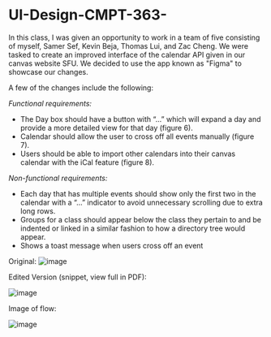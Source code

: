 # UI-Design-CMPT-363-

  In this class, I was given an opportunity to work in a team of five consisting of myself, Samer Sef, Kevin Beja, Thomas Lui, and Zac Cheng. We were tasked to create an improved interface of the calendar API given in our canvas website SFU. We decided to use the app known as "Figma" to showcase our changes. 
  
  A few of the changes include the following:
  
  *Functional requirements:* 
  - The Day box should have a button with “...” which will expand a day and provide a more detailed view for that day (figure 6). 
  - Calendar should allow the user to cross off all events manually (figure 7).
  - Users should be able to import other calendars into their canvas calendar with the iCal feature (figure 8).

  *Non-functional requirements:*
  - Each day that has multiple events should show only the first two in the calendar with a “...” indicator to avoid unnecessary scrolling due to extra long rows. 
  - Groups for a class should appear below the class they pertain to and be   indented or linked in a similar fashion to how a directory tree would appear. 
  - Shows a toast message when users cross off an event


  
  Original:
  ![image](https://user-images.githubusercontent.com/79422601/135359212-c4ca5bed-48f6-4180-876a-9386e3770306.png)
  
  
  Edited Version (snippet, view full in PDF):

![image](https://user-images.githubusercontent.com/79422601/135360783-db2ed2c3-4310-400e-bbbd-a17241cc168a.png)

Image of flow:

![image](https://user-images.githubusercontent.com/79422601/135361107-e81a7380-7420-4e1d-a64b-4c06f2e0f8a6.png)




